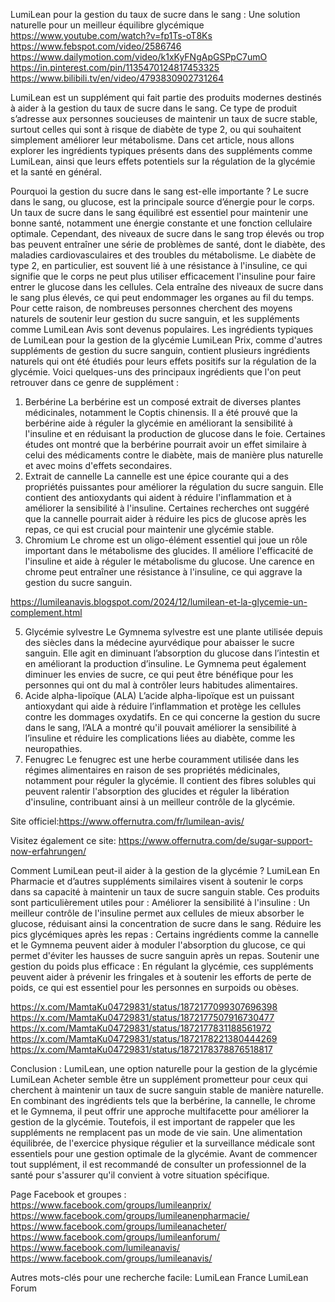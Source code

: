 LumiLean pour la gestion du taux de sucre dans le sang : Une solution naturelle pour un meilleur équilibre glycémique
https://www.youtube.com/watch?v=fp1Ts-oT8Ks
https://www.febspot.com/video/2586746
https://www.dailymotion.com/video/k1xKyFNgApGSPpC7umO
https://in.pinterest.com/pin/1135470124817453325
https://www.bilibili.tv/en/video/4793830902731264

LumiLean est un supplément qui fait partie des produits modernes destinés à aider à la gestion du taux de sucre dans le sang. Ce type de produit s’adresse aux personnes soucieuses de maintenir un taux de sucre stable, surtout celles qui sont à risque de diabète de type 2, ou qui souhaitent simplement améliorer leur métabolisme. Dans cet article, nous allons explorer les ingrédients typiques présents dans des suppléments comme LumiLean, ainsi que leurs effets potentiels sur la régulation de la glycémie et la santé en général.



Pourquoi la gestion du sucre dans le sang est-elle importante ?
Le sucre dans le sang, ou glucose, est la principale source d’énergie pour le corps. Un taux de sucre dans le sang équilibré est essentiel pour maintenir une bonne santé, notamment une énergie constante et une fonction cellulaire optimale. Cependant, des niveaux de sucre dans le sang trop élevés ou trop bas peuvent entraîner une série de problèmes de santé, dont le diabète, des maladies cardiovasculaires et des troubles du métabolisme.
Le diabète de type 2, en particulier, est souvent lié à une résistance à l'insuline, ce qui signifie que le corps ne peut plus utiliser efficacement l'insuline pour faire entrer le glucose dans les cellules. Cela entraîne des niveaux de sucre dans le sang plus élevés, ce qui peut endommager les organes au fil du temps. Pour cette raison, de nombreuses personnes cherchent des moyens naturels de soutenir leur gestion du sucre sanguin, et les suppléments comme LumiLean Avis sont devenus populaires.
Les ingrédients typiques de LumiLean pour la gestion de la glycémie
LumiLean Prix, comme d'autres suppléments de gestion du sucre sanguin, contient plusieurs ingrédients naturels qui ont été étudiés pour leurs effets positifs sur la régulation de la glycémie. Voici quelques-uns des principaux ingrédients que l'on peut retrouver dans ce genre de supplément :
1. Berbérine
La berbérine est un composé extrait de diverses plantes médicinales, notamment le Coptis chinensis. Il a été prouvé que la berbérine aide à réguler la glycémie en améliorant la sensibilité à l'insuline et en réduisant la production de glucose dans le foie. Certaines études ont montré que la berbérine pourrait avoir un effet similaire à celui des médicaments contre le diabète, mais de manière plus naturelle et avec moins d'effets secondaires.
2. Extrait de cannelle
La cannelle est une épice courante qui a des propriétés puissantes pour améliorer la régulation du sucre sanguin. Elle contient des antioxydants qui aident à réduire l'inflammation et à améliorer la sensibilité à l'insuline. Certaines recherches ont suggéré que la cannelle pourrait aider à réduire les pics de glucose après les repas, ce qui est crucial pour maintenir une glycémie stable.
3. Chromium
Le chrome est un oligo-élément essentiel qui joue un rôle important dans le métabolisme des glucides. Il améliore l'efficacité de l'insuline et aide à réguler le métabolisme du glucose. Une carence en chrome peut entraîner une résistance à l'insuline, ce qui aggrave la gestion du sucre sanguin.

https://lumileanavis.blogspot.com/2024/12/lumilean-et-la-glycemie-un-complement.html

5. Glycémie sylvestre
Le Gymnema sylvestre est une plante utilisée depuis des siècles dans la médecine ayurvédique pour abaisser le sucre sanguin. Elle agit en diminuant l’absorption du glucose dans l’intestin et en améliorant la production d’insuline. Le Gymnema peut également diminuer les envies de sucre, ce qui peut être bénéfique pour les personnes qui ont du mal à contrôler leurs habitudes alimentaires.
6. Acide alpha-lipoïque (ALA)
L’acide alpha-lipoïque est un puissant antioxydant qui aide à réduire l’inflammation et protège les cellules contre les dommages oxydatifs. En ce qui concerne la gestion du sucre dans le sang, l’ALA a montré qu'il pouvait améliorer la sensibilité à l’insuline et réduire les complications liées au diabète, comme les neuropathies.
7. Fenugrec
Le fenugrec est une herbe couramment utilisée dans les régimes alimentaires en raison de ses propriétés médicinales, notamment pour réguler la glycémie. Il contient des fibres solubles qui peuvent ralentir l'absorption des glucides et réguler la libération d'insuline, contribuant ainsi à un meilleur contrôle de la glycémie.

Site officiel:https://www.offernutra.com/fr/lumilean-avis/

Visitez également ce site:
https://www.offernutra.com/de/sugar-support-now-erfahrungen/

Comment LumiLean peut-il aider à la gestion de la glycémie ?
LumiLean En Pharmacie et d’autres suppléments similaires visent à soutenir le corps dans sa capacité à maintenir un taux de sucre sanguin stable. Ces produits sont particulièrement utiles pour :
Améliorer la sensibilité à l'insuline : Un meilleur contrôle de l'insuline permet aux cellules de mieux absorber le glucose, réduisant ainsi la concentration de sucre dans le sang.
Réduire les pics glycémiques après les repas : Certains ingrédients comme la cannelle et le Gymnema peuvent aider à moduler l'absorption du glucose, ce qui permet d'éviter les hausses de sucre sanguin après un repas.
Soutenir une gestion du poids plus efficace : En régulant la glycémie, ces suppléments peuvent aider à prévenir les fringales et à soutenir les efforts de perte de poids, ce qui est essentiel pour les personnes en surpoids ou obèses.


https://x.com/MamtaKu04729831/status/1872177099307696398
https://x.com/MamtaKu04729831/status/1872177507916730477
https://x.com/MamtaKu04729831/status/1872177831188561972
https://x.com/MamtaKu04729831/status/1872178221380444269
https://x.com/MamtaKu04729831/status/1872178378876518817

Conclusion : LumiLean, une option naturelle pour la gestion de la glycémie
LumiLean Acheter semble être un supplément prometteur pour ceux qui cherchent à maintenir un taux de sucre sanguin stable de manière naturelle. En combinant des ingrédients tels que la berbérine, la cannelle, le chrome et le Gymnema, il peut offrir une approche multifacette pour améliorer la gestion de la glycémie. Toutefois, il est important de rappeler que les suppléments ne remplacent pas un mode de vie sain. Une alimentation équilibrée, de l'exercice physique régulier et la surveillance médicale sont essentiels pour une gestion optimale de la glycémie. Avant de commencer tout supplément, il est recommandé de consulter un professionnel de la santé pour s'assurer qu'il convient à votre situation spécifique.

Page Facebook et groupes :
https://www.facebook.com/groups/lumileanprix/
https://www.facebook.com/groups/lumileanenpharmacie/
https://www.facebook.com/groups/lumileanacheter/
https://www.facebook.com/groups/lumileanforum/
https://www.facebook.com/lumileanavis/
https://www.facebook.com/groups/lumileanavis/

Autres mots-clés pour une recherche facile:
LumiLean France
LumiLean Forum
